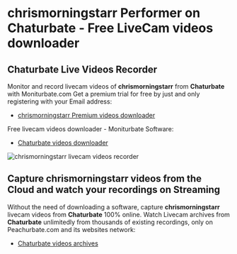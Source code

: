 # chrismorningstarr Performer on Chaturbate - Free LiveCam videos downloader

## Chaturbate Live Videos Recorder

Monitor and record livecam videos of **chrismorningstarr** from **Chaturbate** with Moniturbate.com
Get a premium trial for free by just and only registering with your Email address:
* [chrismorningstarr Premium videos downloader](https://moniturbate.com/request-demo-licence-key.html)

Free livecam videos downloader - Moniturbate Software:
* [Chaturbate videos downloader](https://moniturbate.com/moniturbate-download-software.html)

![chrismorningstarr livecam videos recorder](https://peachurnet.com/templates/moniturbate-software.png)


## Capture chrismorningstarr videos from the Cloud and watch your recordings on Streaming

Without the need of downloading a software, capture **chrismorningstarr** livecam videos from **Chaturbate** 100% online.
Watch Livecam archives from **Chaturbate** unlimitedly from thousands of existing recordings, only on Peachurbate.com and its websites network:
* [Chaturbate videos archives](https://peachurnet.com/)